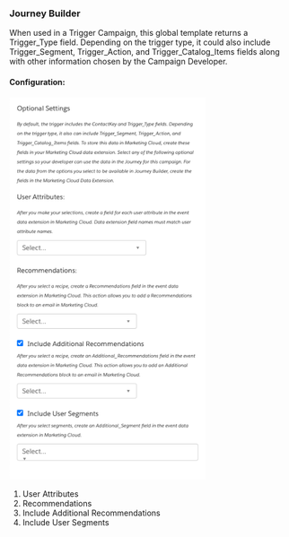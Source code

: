 ### Journey Builder

When used in a Trigger Campaign, this global template returns a Trigger_Type field. Depending on the trigger type, it could also include Trigger_Segment, Trigger_Action, and Trigger_Catalog_Items fields along with other information chosen by the Campaign Developer.

#### Configuration:

<img src="config.png" alt="Journey Builder" width="350px"/>

1. User Attributes
2. Recommendations
3. Include Additional Recommendations
4. Include User Segments